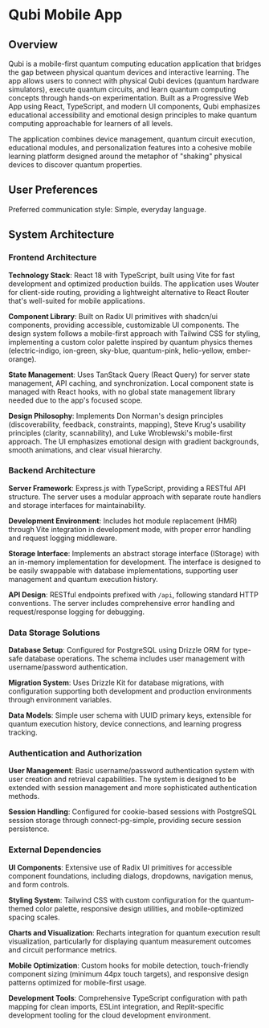 # Qubi Mobile App

## Overview

Qubi is a mobile-first quantum computing education application that bridges the gap between physical quantum devices and interactive learning. The app allows users to connect with physical Qubi devices (quantum hardware simulators), execute quantum circuits, and learn quantum computing concepts through hands-on experimentation. Built as a Progressive Web App using React, TypeScript, and modern UI components, Qubi emphasizes educational accessibility and emotional design principles to make quantum computing approachable for learners of all levels.

The application combines device management, quantum circuit execution, educational modules, and personalization features into a cohesive mobile learning platform designed around the metaphor of "shaking" physical devices to discover quantum properties.

## User Preferences

Preferred communication style: Simple, everyday language.

## System Architecture

### Frontend Architecture

**Technology Stack**: React 18 with TypeScript, built using Vite for fast development and optimized production builds. The application uses Wouter for client-side routing, providing a lightweight alternative to React Router that's well-suited for mobile applications.

**Component Library**: Built on Radix UI primitives with shadcn/ui components, providing accessible, customizable UI components. The design system follows a mobile-first approach with Tailwind CSS for styling, implementing a custom color palette inspired by quantum physics themes (electric-indigo, ion-green, sky-blue, quantum-pink, helio-yellow, ember-orange).

**State Management**: Uses TanStack Query (React Query) for server state management, API caching, and synchronization. Local component state is managed with React hooks, with no global state management library needed due to the app's focused scope.

**Design Philosophy**: Implements Don Norman's design principles (discoverability, feedback, constraints, mapping), Steve Krug's usability principles (clarity, scannability), and Luke Wroblewski's mobile-first approach. The UI emphasizes emotional design with gradient backgrounds, smooth animations, and clear visual hierarchy.

### Backend Architecture

**Server Framework**: Express.js with TypeScript, providing a RESTful API structure. The server uses a modular approach with separate route handlers and storage interfaces for maintainability.

**Development Environment**: Includes hot module replacement (HMR) through Vite integration in development mode, with proper error handling and request logging middleware.

**Storage Interface**: Implements an abstract storage interface (IStorage) with an in-memory implementation for development. The interface is designed to be easily swappable with database implementations, supporting user management and quantum execution history.

**API Design**: RESTful endpoints prefixed with `/api`, following standard HTTP conventions. The server includes comprehensive error handling and request/response logging for debugging.

### Data Storage Solutions

**Database Setup**: Configured for PostgreSQL using Drizzle ORM for type-safe database operations. The schema includes user management with username/password authentication.

**Migration System**: Uses Drizzle Kit for database migrations, with configuration supporting both development and production environments through environment variables.

**Data Models**: Simple user schema with UUID primary keys, extensible for quantum execution history, device connections, and learning progress tracking.

### Authentication and Authorization

**User Management**: Basic username/password authentication system with user creation and retrieval capabilities. The system is designed to be extended with session management and more sophisticated authentication methods.

**Session Handling**: Configured for cookie-based sessions with PostgreSQL session storage through connect-pg-simple, providing secure session persistence.

### External Dependencies

**UI Components**: Extensive use of Radix UI primitives for accessible component foundations, including dialogs, dropdowns, navigation menus, and form controls.

**Styling System**: Tailwind CSS with custom configuration for the quantum-themed color palette, responsive design utilities, and mobile-optimized spacing scales.

**Charts and Visualization**: Recharts integration for quantum execution result visualization, particularly for displaying quantum measurement outcomes and circuit performance metrics.

**Mobile Optimization**: Custom hooks for mobile detection, touch-friendly component sizing (minimum 44px touch targets), and responsive design patterns optimized for mobile-first usage.

**Development Tools**: Comprehensive TypeScript configuration with path mapping for clean imports, ESLint integration, and Replit-specific development tooling for the cloud development environment.